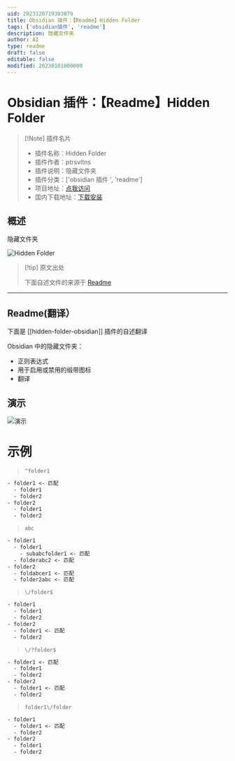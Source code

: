 ```yaml
---
uid: 2023120719303079
title: Obsidian 插件：【Readme】Hidden Folder
tags: ['obsidian插件', 'readme']
description: 隐藏文件夹
author: AI
type: readme
draft: false
editable: false
modified: 20230101000000
---
```


# Obsidian 插件：【Readme】Hidden Folder

> [!Note] 插件名片
> - 插件名称：Hidden Folder
> - 插件作者：ptrsvltns
> - 插件说明：隐藏文件夹
> - 插件分类：['obsidian 插件 ', 'readme']
> - 项目地址：[点我访问](https://github.com/ptrsvltns/hidden-folder-obsidian)
> - 国内下载地址：[下载安装](https://pkmer.cn/products/plugin/pluginMarket/?hidden-folder-obsidian)

## 概述

隐藏文件夹

![Hidden Folder](https://cdn.pkmer.cn/covers/hidden-folder-obsidian.gif)

> [!tip] 原文出处
>
>下面自述文件的来源于 [Readme](https://ghproxy.net/https://raw.githubusercontent.com/ptrsvltns/hidden-folder-obsidian/main/README.md)
>

---

## Readme(翻译）

下面是 [[hidden-folder-obsidian]] 插件的自述翻译

Obsidian 中的隐藏文件夹：

- 正则表达式
- 用于启用或禁用的缎带图标
- 翻译

## 演示

![演示](https://cdn.pkmer.cn/covers/hidden-folder-obsidian_2_0.gif)

# 示例

> `^folder1`

```txt
- folder1 <- 匹配
  - folder1
  - folder2
- folder2
  - folder1
  - folder2
```

> `abc`

```txt
- folder1
  - folder1
    - subabcfolder1 <- 匹配
  - folderabc2 <- 匹配
- folder2
  - foldabcer1 <- 匹配
  - folder2abc <- 匹配
```

> `\/folder$`

```txt
- folder1
  - folder1
  - folder2
- folder2
  - folder1 <- 匹配
  - folder2
```

> `\/?folder$`

```txt
- folder1 <- 匹配
  - folder1
  - folder2
- folder2
  - folder1 <- 匹配
  - folder2
```

> `folder1\/folder`

```txt
- folder1
  - folder1 <- 匹配
  - folder2
- folder2
  - folder1
  - folder2
```